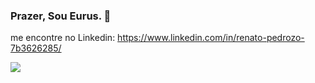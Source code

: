 ### Prazer, Sou Eurus. 👋

me encontre no Linkedin: https://www.linkedin.com/in/renato-pedrozo-7b3626285/

![](https://i.postimg.cc/fyWZBBTp/linkedin.png)


<!--
**EurusMaccher/EurusMaccher** is a ✨ _special_ ✨ repository because its `README.md` (this file) appears on your GitHub profile.

Here are some ideas to get you started:

- 🔭 I’m currently working on ...
- 🌱 I’m currently learning ...
- 👯 I’m looking to collaborate on ...
- 🤔 I’m looking for help with ...
- 💬 Ask me about ...
- 📫 How to reach me: ...
- 😄 Pronouns: ...
- ⚡ Fun fact: ...
-->
